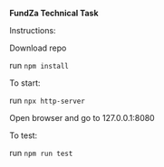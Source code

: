 **FundZa Technical Task**

Instructions:

Download repo

run `npm install`

To start:

run `npx http-server`

Open browser and go to 127.0.0.1:8080

To test:

run `npm run test`
